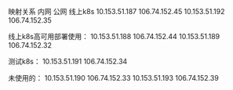 映射关系
内网  公网
线上k8s
10.153.51.187	106.74.152.45
10.153.51.192	106.74.152.35

线上k8s高可用部署使用：
10.153.51.188	106.74.152.44
10.153.51.189	106.74.152.32

测试k8s：
10.153.51.191	106.74.152.34

未使用的：
10.153.51.190	106.74.152.33
10.153.51.193	106.74.152.39